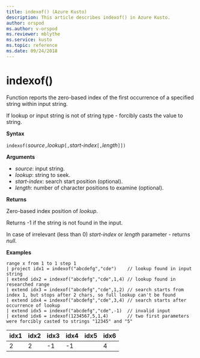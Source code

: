 ```yaml
---
title: indexof() (Azure Kusto)
description: This article describes indexof() in Azure Kusto.
author: orspod
ms.author: v-orspod
ms.reviewer: mblythe
ms.service: kusto
ms.topic: reference
ms.date: 09/24/2018
---
```

# indexof()

Function reports the zero-based index of the first occurrence of a specified string within input string.

If lookup or input string is not of string type - forcibly casts the value to string.

**Syntax**

`indexof(`*source*`,`*lookup*`[,`*start-index*`[,`*length*`]])`

**Arguments**

* *source*: input string.  
* *lookup*: string to seek.
* *start-index*: search start position (optional).
* *length*: number of character positions to examine (optional).

**Returns**

Zero-based index position of *lookup*.

Returns -1 if the string is not found in the input.

In case of irrelevant (less than 0) *start-index* or *length* parameter - returns *null*.

**Examples**
```kusto
range x from 1 to 1 step 1
| project idx1 = indexof("abcdefg","cde")    // lookup found in input string
| extend idx2 = indexof("abcdefg","cde",1,4) // lookup found in researched range 
| extend idx3 = indexof("abcdefg","cde",1,2) // search starts from index 1, but stops after 2 chars, so full lookup can't be found
| extend idx4 = indexof("abcdefg","cde",3,4) // search starts after occurrence of lookup
| extend idx5 = indexof("abcdefg","cde",-1)  // invalid input
| extend idx6 = indexof(1234567,5,1,4)       // two first parameters were forcibly casted to strings "12345" and "5"
```

|idx1|idx2|idx3|idx4|idx5|idx6|
|---|---|---|---|---|---|
|2|2|-1|-1||4|


 